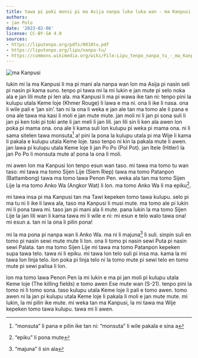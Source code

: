 ```yaml
---
title: tawa pi poki monsi pi ma Asija nanpa luka luka wan - ma Kanpusi
authors:
- jan Polo
date: '2023-02-06'
license: CC-BY-SA 4.0
sources:
- https://liputenpo.org/pdfs/0018tu.pdf
- https://liputenpo.org/lipu/nanpa-tu/
- https://commons.wikimedia.org/wiki/File:Lipu_tenpo_nanpa_tu_-_ma_Kanpusi.png
---
```


![ma Kanpusi](https://upload.wikimedia.org/wikipedia/commons/d/d2/Lipu_tenpo_nanpa_tu_-_ma_Kanpusi.png)

lukin mi la ma Kanpusi li ma pi mani ala nanpa wan lon ma Asija pi nasin seli pi nasin pi kama suno. tenpo pi tawa mi la mi lukin e jan mute pi selo noka ala e jan lili mute pi len ala. ma Kanpusi li ma pi wawa ike tan ni: tenpo pini la kulupu utala Keme loje (Khmer Rouge) li lawa e ma ni. ona li ike li nasa. ona li wile pali e ‘jan sin’. tan ni la ona li weka e jan ale tan ma tomo ale li pana e ona ale tawa ma kasi li moli e jan mute mute. jan moli ni li jan pi sona suli li jan pi ken toki pi toki ante li jan meli li jan lili. jan lili sin li ken ala awen lon poka pi mama ona. ona ale li kama suli lon kulupu pi weka pi mama ona. ni li sama sitelen tawa monsuta[^1] a! pini la pona la kulupu utala pi ma Wije li kama li pakala e kulupu utala Keme loje. taso tenpo ni kin la pakala mute li awen. jan lawa pi kulupu utala Keme loje li jan Po Po (Pol Pot). jan Itele (Hitler) la jan Po Po li monsuta mute a! pona la ona li moli.

mi awen lon ma Kanpusi lon tenpo esun wan taso. mi tawa ma tomo tu wan taso: mi tawa ma tomo Sijen Lije (Siem Riep) tawa ma tomo Patanpon (Battambong) tawa ma tomo lawa Penon Pen. weka ala tan ma tomo Sijen Lije la ma tomo Anko Wa (Angkor Wat) li lon. ma tomo Anko Wa li ma epiku[^2].

mi tawa insa pi ma Kanpusi tan ma Tawi kepeken tomo tawa kulupu. selo pi ma tu ni li ike li lawa ala, taso ma Kanpusi li musi mute. ma tomo ale pi lukin mi li pona tawa mi. taso jan pi mani ala li mute. pana lukin la ma tomo Sijen Lije la jan lili wan li kama tawa mi li wile e ni: mi esun e telo walo tawa ona! mi esun a. tan ni la ona li pilin pona!

[^1]: “monsuta” li pana e pilin ike tan ni: “monsuta” li wile pakala e sina a
[^2]: “epiku” li pona mute

mi la ma pona pi nanpa wan li Anko Wa. ma ni li majuna[^3] li suli. sinpin suli en tomo pi nasin sewi mute mute li lon. ona li tomo pi nasin sewi Puta pi nasin sewi Palata. tan ma tomo Sijen Lije mi tawa ma tomo Patanpon kepeken supa tawa telo. tawa ni li epiku. mi tawa lon telo suli pi insa ma. kama la mi tawa lon linja telo. lon poka pi linja telo ni la tomo mute pi sewi telo en tomo mute pi sewi palisa li lon.

lon ma tomo lawa Penon Pen la mi lukin e ma pi jan moli pi kulupu utala Keme loje (The killing fields) e tomo awen Ese mute wan (S-21). tenpo pini la tomo ni li tomo sona. taso kulupu utala Keme loje li pali e tomo awen. tomo awen ni la jan pi kulupu utala Keme loje li pakala li moli e jan mute mute. mi lukin, la mi pilin ike mute. mi weka tan ma Kanpusi, la mi tawa ma Wije kepeken tomo tawa kulupu. tawa mi li awen.

[^3]: “majuna” li sin ala